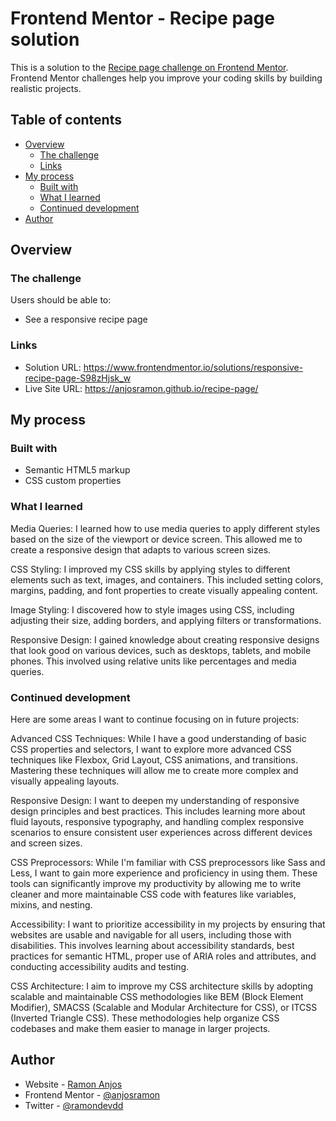 # Frontend Mentor - Recipe page solution

This is a solution to the [Recipe page challenge on Frontend Mentor](https://www.frontendmentor.io/challenges/recipe-page-KiTsR8QQKm). Frontend Mentor challenges help you improve your coding skills by building realistic projects. 

## Table of contents

- [Overview](#overview)
  - [The challenge](#the-challenge)
  - [Links](#links)
- [My process](#my-process)
  - [Built with](#built-with)
  - [What I learned](#what-i-learned)
  - [Continued development](#continued-development)
- [Author](#author)

## Overview

### The challenge

Users should be able to:

- See a responsive recipe page

### Links

- Solution URL: https://www.frontendmentor.io/solutions/responsive-recipe-page-S98zHjsk_w
- Live Site URL: https://anjosramon.github.io/recipe-page/

## My process

### Built with

- Semantic HTML5 markup
- CSS custom properties


### What I learned

Media Queries: I learned how to use media queries to apply different styles based on the size of the viewport or device screen. This allowed me to create a responsive design that adapts to various screen sizes.

CSS Styling: I improved my CSS skills by applying styles to different elements such as text, images, and containers. This included setting colors, margins, padding, and font properties to create visually appealing content.

Image Styling: I discovered how to style images using CSS, including adjusting their size, adding borders, and applying filters or transformations.

Responsive Design: I gained knowledge about creating responsive designs that look good on various devices, such as desktops, tablets, and mobile phones. This involved using relative units like percentages and media queries.


### Continued development

Here are some areas I want to continue focusing on in future projects:

Advanced CSS Techniques: While I have a good understanding of basic CSS properties and selectors, I want to explore more advanced CSS techniques like Flexbox, Grid Layout, CSS animations, and transitions. Mastering these techniques will allow me to create more complex and visually appealing layouts.

Responsive Design: I want to deepen my understanding of responsive design principles and best practices. This includes learning more about fluid layouts, responsive typography, and handling complex responsive scenarios to ensure consistent user experiences across different devices and screen sizes.

CSS Preprocessors: While I'm familiar with CSS preprocessors like Sass and Less, I want to gain more experience and proficiency in using them. These tools can significantly improve my productivity by allowing me to write cleaner and more maintainable CSS code with features like variables, mixins, and nesting.

Accessibility: I want to prioritize accessibility in my projects by ensuring that websites are usable and navigable for all users, including those with disabilities. This involves learning about accessibility standards, best practices for semantic HTML, proper use of ARIA roles and attributes, and conducting accessibility audits and testing.

CSS Architecture: I aim to improve my CSS architecture skills by adopting scalable and maintainable CSS methodologies like BEM (Block Element Modifier), SMACSS (Scalable and Modular Architecture for CSS), or ITCSS (Inverted Triangle CSS). These methodologies help organize CSS codebases and make them easier to manage in larger projects.


## Author

- Website - [Ramon Anjos](https://www.github.com/anjosramon)
- Frontend Mentor - [@anjosramon](https://www.frontendmentor.io/profile/anjosramon)
- Twitter - [@ramondevdd](https://www.twitter.com/ramondevdd)


